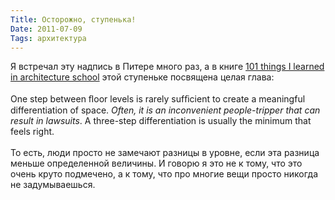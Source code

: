 ```yaml
---
Title: Осторожно, ступенька!
Date: 2011-07-09
Tags: архитектура
---
```


<div class="text">Я встречал эту надпись в Питере много раз, а в книге <a href="http://www.amazon.com/101-Things-Learned-Architecture-School/dp/0262062666">101 things I learned in architecture school</a> этой ступеньке посвящена целая глава:<br /><br />
One step between ﬂoor levels is rarely sufﬁcient to create a meaningful differentiation of space. <i>Often, it is an inconvenient people-tripper that can result in lawsuits</i>. 
A three-step differentiation is usually the minimum that feels right.<br /><br />
То есть, люди просто не замечают разницы в уровне, если эта разница меньше определенной величины. И говорю я это не к тому, что это очень круто подмечено, а к тому, что про многие вещи просто никогда не задумываешься.</div>